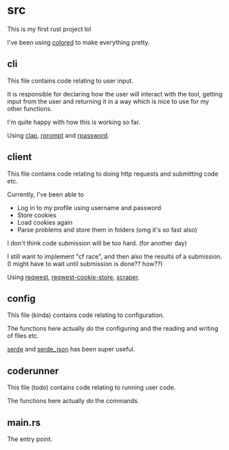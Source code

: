 # src
This is my first rust project lol

I've been using [colored](https://crates.io/crates/colored) to make everything pretty.
## cli
This file contains code relating to user input.

It is responsible for declaring how the user will interact with the tool, getting input 
from the user and returning it in a way which is nice to use for my other functions.

I'm quite happy with how this is working so far.

Using [clap](https://crates.io/crates/clap), [rprompt](https://crates.io/crates/rprompt) and [rpassword](https://crates.io/crates/rpassword).

## client
This file contains code relating to doing http requests and submitting code etc.

Currently, I've been able to
 - Log in to my profile using username and password
 - Store cookies
 - Load cookies again
 - Parse problems and store them in folders (omg it's so fast also)

I don't think code submission will be too hard. (for another day)

I still want to implement "cf race", and then also the results of a submission. 
(I might have to wait until submission is done?? how??)

Using [reqwest](https://crates.io/crates/reqwest), [reqwest-cookie-store](https://crates.io/crates/reqwest_cookie_store), 
[scraper](https://crates.io/crates/scraper).

## config
This file (kinda) contains code relating to configuration.

The functions here actually _do_ the configuring and the reading and writing of files etc.

[serde](https://crates.io/crates/serde_derive) and [serde_json](https://crates.io/crates/serde_json) has been super useful.

## coderunner
This file (todo) contains code relating to running user code.

The functions here actually _do_ the commands.

## main.rs
The entry point.
